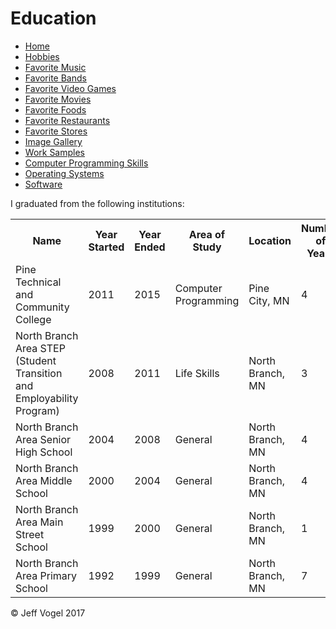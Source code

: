 <body onload="EducationProcess()">
		<div id = "header">
			<h1>Education</h1>
		</div>
		<div class="nav">
			<ul>
				<li><a href="Website About Me - Print/Website About Me - Main - print.html">Home</a></li>
				<li><a href="Website About Me - Print/Website About Me - Hobbies - print.html">Hobbies</a></li>
				<li><a href="Website About Me - Print/Website About Me - Favorite Music - print.html">Favorite Music</a></li>
				<li><a href="Website About Me - Print/Website About Me - Favorite Bands - print.html">Favorite Bands</a></li>
				<li><a href="Website About Me - Print/Website About Me - Favorite Video Games - print.html">Favorite Video Games</a></li>
				<li><a href="Website About Me - Print/Website About Me - Favorite Movies - print.html">Favorite Movies</a></li>
				<li><a href="Website About Me - Print/Website About Me - Favorite Foods - print.html">Favorite Foods</a></li>
				<li><a href="Website About Me - Print/Website About Me - Favorite Restaurants - print.html">Favorite Restaurants</a></li>
				<li><a href="Website About Me - Print/Website About Me - Favorite Stores - print.html">Favorite Stores</a></li>
				<li><a href="Website About Me - Print/Website About Me - Image Gallery - print.html">Image Gallery</a></li>
				<li><a href="Website About Me - Print/Website About Me - Work Samples - print.html">Work Samples</a></li>
				<li><a href="Website About Me - Print/Website About Me - Computer Programming Skills - print.html">Computer Programming Skills</a></li>
				<li><a href="Website About Me - Print/Website About Me - Operating Systems - print.html">Operating Systems</a></li>
				<li><a href="Website About Me - Print/Website About Me - Software - print.html">Software</a></li>
			</ul>
		</div>
		<div id = "content">
			<p>I graduated from the following institutions:</p>
			<div id = "myEducationDivElement">
				<table>
					<tr>
						<th>Name</th>
						<th>Year Started</th>
						<th>Year Ended</th>
						<th>Area of Study</th>
						<th>Location</th>
						<th>Number of Years</th>
					</tr>
					<tr>
						<td>Pine Technical and Community College</td>
						<td>2011</td>
						<td>2015</td>
						<td>Computer Programming</td>
						<td>Pine City, MN</td>
						<td>4</td>
					</tr>
					<tr>
						<td>North Branch Area STEP (Student Transition and Employability Program)</td>
						<td>2008</td>
						<td>2011</td>
						<td>Life Skills</td>
						<td>North Branch, MN</td>
						<td>3</td>
					</tr>
					<tr>
						<td>North Branch Area Senior High School</td>
						<td>2004</td>
						<td>2008</td>
						<td>General</td>
						<td>North Branch, MN</td>
						<td>4</td>
					</tr>
					<tr>
						<td>North Branch Area Middle School</td>
						<td>2000</td>
						<td>2004</td>
						<td>General</td>
						<td>North Branch, MN</td>
						<td>4</td>
					</tr>
					<tr>
						<td>North Branch Area Main Street School</td>
						<td>1999</td>
						<td>2000</td>
						<td>General</td>
						<td>North Branch, MN</td>
						<td>1</td>
					</tr>
					<tr>
						<td>North Branch Area Primary School</td>
						<td>1992</td>
						<td>1999</td>
						<td>General</td>
						<td>North Branch, MN</td>
						<td>7</td>
					</tr>
				</table>
			</div>
		</div>
		<div id = "footer">
			<p>&copy; Jeff Vogel 2017</p>
		</div>
	</body>
